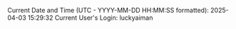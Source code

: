 Current Date and Time (UTC - YYYY-MM-DD HH:MM:SS formatted): 2025-04-03 15:29:32
Current User's Login: luckyaiman
